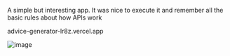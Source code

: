 A simple but interesting app. It was nice to execute it and remember all the basic rules about how APIs work

advice-generator-lr8z.vercel.app

![image](https://github.com/DaranDachte/Advice_generator/assets/96144068/2fced2f5-d731-4a77-9ce5-43860aa2a7e3)
